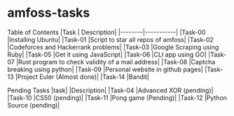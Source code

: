 # amfoss-tasks


Table of Contents
|Task 	| Description|
|--------|-----------|
|Task-00 	|Installing Ubuntu|
|Task-01 	|Script to star all repos of amfoss|
|Task-02 	|Codeforces and Hackerrank problems|
|Task-03 	|Google Scraping using Ruby|
|Task-05 	|Get it using JavaScript|
|Task-06 	|CLI app using GO|
|Task-07 	|Rust program to check validity of a mail address|
|Task-08 	|Captcha breaking using python|
|Task-09 	|Personal website in github pages|
|Task-13 	|Project Euler (Almost done)|
|Task-14 	|Bandit|

Pending Tasks
|task|    |Description|
|Task-04 	|Advanced XOR (pending)|
|Task-10 	|CS50 (pending)|
|Task-11 	|Pong game (Pending)|
|Task-12 	|Python Source (pending)|


